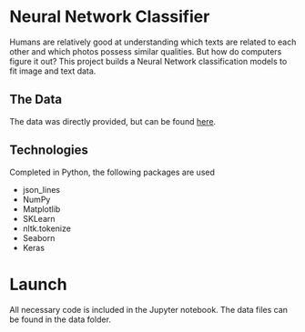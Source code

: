 # Neural Network Classifier

Humans are relatively good at understanding which texts are related to each other and which photos possess similar qualities. But how do computers figure it out? This project builds a Neural Network classification models to fit image and text data.  

## The Data

The data was directly provided, but can be found [here](https://tinyurl.com/y6vujlwl).

## Technologies

Completed in Python, the following packages are used
 - json_lines
 - NumPy
 - Matplotlib
 - SKLearn
 - nltk.tokenize
 - Seaborn
 - Keras
 
# Launch

All necessary code is included in the Jupyter notebook. The data files can be found in the data folder. 
